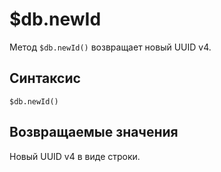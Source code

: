 # $db.newId

Метод `$db.newId()` возвращает новый UUID v4.

## Синтаксис

```
$db.newId()
```

## Возвращаемые значения
Новый UUID v4 в виде строки.